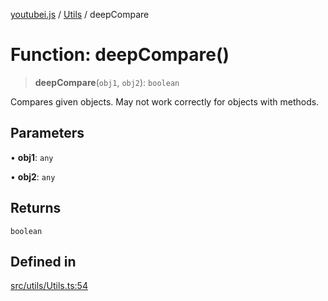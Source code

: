 [youtubei.js](../../../README.md) / [Utils](../README.md) / deepCompare

# Function: deepCompare()

> **deepCompare**(`obj1`, `obj2`): `boolean`

Compares given objects. May not work correctly for
objects with methods.

## Parameters

• **obj1**: `any`

• **obj2**: `any`

## Returns

`boolean`

## Defined in

[src/utils/Utils.ts:54](https://github.com/LuanRT/YouTube.js/blob/e54e499ff553dab51e6d9d1aebc090b50fec29ba/src/utils/Utils.ts#L54)
